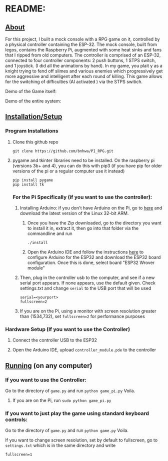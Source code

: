 # README:



## <u>About</u>

For this project, I built a mock console with a RPG game on it, controlled by a physical controller containing the ESP-32. The mock console, built from legos, contains the Raspberry Pi, augmented with some heat sinks and fans that I ripped from old computers. The controller is comprised of an ESP-32, connected to four controller components: 2 push buttons, 1 STPS switch, and 1 joystick. (I did all the animations by hand). In my game, you plait y as a knight trying to fend off slimes and various enemies which progressively get more aggressive and intelligent after each round of killing. This game allows for the switching of difficulties (AI activated ) via the STPS switich.

Demo of the Game itself:

Demo of the entire system:



## <u>Installation/Setup</u>

### Program Installations

1. Clone this github repo

   ```
   git clone https://github.com/bnhwa/PI_RPG.git
   ```

   

2. pygame and tkinter libraries need to be installed. On the raspberry pi (versions 3b+ and 4), you can do this with pip3 (if you have pip for older versions of the pi or a regular computer use it instead)

   ```
   pip install pygame
   pip install tk
   
   ```

   ### For the Pi Specifically (if you want to use the controller): 

   1. Installing Arduino: if you don't have Arduino on the Pi, go to [here](https://www.arduino.cc/en/software) and download the latest version of the Linux 32-bit ARM. 

      1. Once you have the Zip downloaded, go to the directory you want to install it in, extract it, then go into that folder via the commandline and run

         ```
         ./install
         ```

         

      2. Open the Arduino IDE and follow the instructions [here](https://randomnerdtutorials.com/getting-started-with-esp32/) to configure Arduino for the ESP32 and download the ESP32 board configuration. Once this is done, select board "ESP32 Wrover module"

   2. Then, plug in the controller usb to the computer, and see if a new serial port appears. If none appears, use the default given. Check settings.txt and change `serial` to the USB port that will be used

      ```
      serial=<yourport>
      fullscreen=2
      ```

   3. If you are on the Pi, using a monitor with screen resolution greater than (1534,732), set `fullscreen=2` for performance purposes


### Hardware Setup (If you want to use the Controller)

1. Connect the controller USB to the ESP32

2. Open the Arduino IDE, upload `controller_module.pde` to the controller

   

## <u>Running</u> (on any computer)

### If you want to use the Controller:

Go to the directory of `game.py` and run `python game_pi.py` Voila.

1. If you are on the Pi, run `sudo python game_pi.py`

### If you want to just play the game using standard keyboard controls:

Go to the directory of `game.py` and run `python game.py` Voila.

If you want to change screen resolution, set by default to fullscreen, go to `settings.txt` which is in the same directory and write

```
fullscreen=1
```


